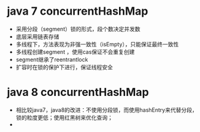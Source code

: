 

# java 7 concurrentHashMap

* 采用分段（segment）锁的形式，段个数决定并发数
* 底层采用链表存储
* 多线程下，方法表现为非强一致性（isEmpty），只能保证最终一致性
* 多线程创建segment ，使用cas保证不会重复创建
* segment继承了reentrantlock
* 扩容时在锁的保护下进行，保证线程安全




# java 8 concurrentHashMap
* 相比较java7，java8的改进：不使用分段锁，而使用hashEntry来代替分段，锁的粒度更低；使用红黑树来优化查询；
*  



